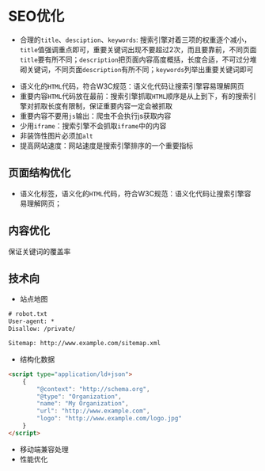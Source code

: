 # SEO优化

* 合理的`title`、`desciption`、`keywords`: 搜索引擎对着三项的权重逐个减小，`title`值强调重点即可，重要关键词出现不要超过2次，而且要靠前，不同页面`title`要有所不同；`description`把页面内容高度概括，长度合适，不可过分堆砌关键词，不同页面`description`有所不同；`keywords`列举出重要关键词即可

- 语义化的`HTML`代码，符合W3C规范：语义化代码让搜索引擎容易理解网页
- 重要内容`HTML`代码放在最前：搜索引擎抓取`HTML`顺序是从上到下，有的搜索引擎对抓取长度有限制，保证重要内容一定会被抓取
- 重要内容不要用`js`输出：爬虫不会执行js获取内容
- 少用`iframe`：搜索引擎不会抓取`iframe`中的内容
- 非装饰性图片必须加`alt`
- 提高网站速度：网站速度是搜索引擎排序的一个重要指标

## 页面结构优化 
- 语义化标签，语义化的`HTML`代码，符合W3C规范：语义化代码让搜索引擎容易理解网页；

## 内容优化

保证关键词的覆盖率

## 技术向
- 站点地图
```txt
# robot.txt
User-agent: *
Disallow: /private/

Sitemap: http://www.example.com/sitemap.xml
```
- 结构化数据
```html
<script type="application/ld+json">
    {
        "@context": "http://schema.org",
        "@type": "Organization",
        "name": "My Organization",
        "url": "http://www.example.com",
        "logo": "http://www.example.com/logo.jpg"
    }
</script>
``` 
- 移动端兼容处理
- 性能优化
